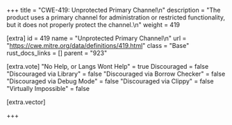 +++
title = "CWE-419: Unprotected Primary Channel\n"
description = "The product uses a primary channel for administration or restricted functionality, but it does not properly protect the channel.\n"
weight = 419

[extra]
id = 419
name = "Unprotected Primary Channel\n"
url = "https://cwe.mitre.org/data/definitions/419.html"
class = "Base"
rust_docs_links = []
parent = "923"

[extra.vote]
"No Help, or Langs Wont Help" = true
Discouraged = false
"Discouraged via Library" = false
"Discouraged via Borrow Checker" = false
"Discouraged via Debug Mode" = false
"Discouraged via Clippy" = false
"Virtually Impossible" = false

[extra.vector]

+++